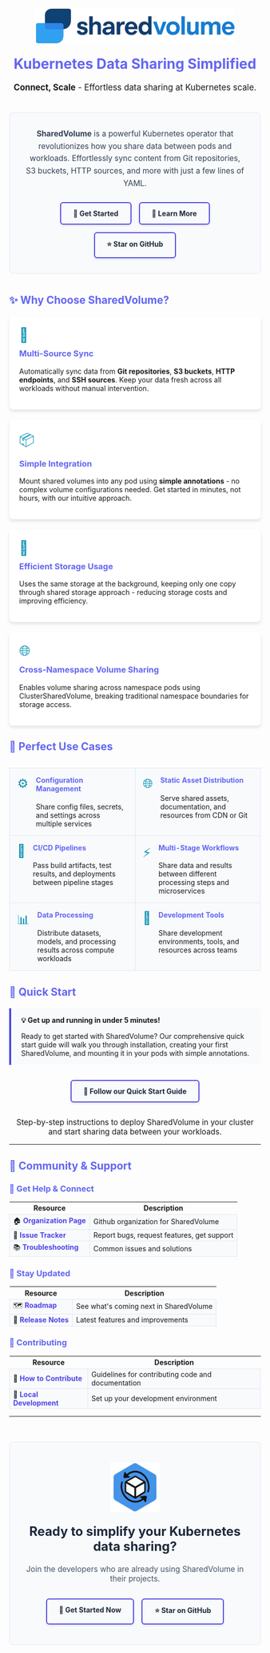 <!-- SharedVolume - Kubernetes Data Sharing Simplified -->
<!-- This is the main README.md file for the SharedVolume documentation -->
<div align="center">
  <img src="images/text-logo.png" alt="SharedVolume Logo" width="400">
  <h1 style="border-bottom: none; margin-top: 20px; color: var(--themeColor, #6366f1);">Kubernetes Data Sharing Simplified</h1>
  <p style="font-size: 1.2em; margin: 20px 0 40px;">
    <strong>Connect, Scale</strong> - Effortless data sharing at Kubernetes scale.
  </p>
</div>

<div style="background: #f8fafc; padding: 30px; border-radius: 8px; margin-bottom: 40px; text-align: center; border: 1px solid #e2e8f0;">
  <p style="font-size: 1.1em; line-height: 1.6; max-width: 800px; margin: 0 auto 25px; color: #334155;">
    <strong>SharedVolume</strong> is a powerful Kubernetes operator that revolutionizes how you share data between pods and workloads. Effortlessly sync content from Git repositories, S3 buckets, HTTP sources, and more with just a few lines of YAML.
  </p>
  <div style="display: flex; justify-content: center; gap: 15px; flex-wrap: wrap;">
    <a href="getting-started/installation.md" style="display: inline-block; padding: 12px 24px; background-color: #f8fafc; color: #1e293b; text-decoration: none; font-weight: bold; border-radius: 6px; border: 2px solid #4f46e5; box-shadow: 0 2px 4px rgba(0,0,0,0.1); transition: all 0.2s;">🚀 Get Started</a>
    <a href="overview/what-is-shared-volume.md" style="display: inline-block; padding: 12px 24px; background-color: #f8fafc; color: #1e293b; text-decoration: none; font-weight: bold; border-radius: 6px; border: 2px solid #4f46e5; box-shadow: 0 2px 4px rgba(0,0,0,0.1); transition: all 0.2s;">📘 Learn More</a>
    <a href="https://github.com/sharedvolume/shared-volume" style="display: inline-block; padding: 12px 24px; background-color: #f8fafc; color: #1e293b; text-decoration: none; font-weight: bold; border-radius: 6px; border: 2px solid #4f46e5; box-shadow: 0 2px 4px rgba(0,0,0,0.1); transition: all 0.2s;">⭐ Star on GitHub</a>
  </div>
</div>
</div>

## ✨ Why Choose SharedVolume?

<div style="display: grid; grid-template-columns: repeat(auto-fit, minmax(300px, 1fr)); gap: 20px; margin-top: 20px;">
  <div style="background: #fff; border-radius: 8px; padding: 20px; box-shadow: 0 4px 6px rgba(0,0,0,0.1);">
    <div style="font-size: 2em; margin-bottom: 10px; color: var(--accentColor, #06b6d4);">🔄</div>
    <h3 style="margin-top: 0; color: var(--themeColor, #6366f1);">Multi-Source Sync</h3>
    <p>Automatically sync data from <strong>Git repositories</strong>, <strong>S3 buckets</strong>, <strong>HTTP endpoints</strong>, and <strong>SSH sources</strong>. Keep your data fresh across all workloads without manual intervention.</p>
  </div>
  
  <div style="background: #fff; border-radius: 8px; padding: 20px; box-shadow: 0 4px 6px rgba(0,0,0,0.1);">
    <div style="font-size: 2em; margin-bottom: 10px; color: var(--accentColor, #06b6d4);">📦</div>
    <h3 style="margin-top: 0; color: var(--themeColor, #6366f1);">Simple Integration</h3>
    <p>Mount shared volumes into any pod using <strong>simple annotations</strong> - no complex volume configurations needed. Get started in minutes, not hours, with our intuitive approach.</p>
  </div>
  
  <div style="background: #fff; border-radius: 8px; padding: 20px; box-shadow: 0 4px 6px rgba(0,0,0,0.1);">
    <div style="font-size: 2em; margin-bottom: 10px; color: var(--accentColor, #06b6d4);">💾 </div>
    <h3 style="margin-top: 0; color: var(--themeColor, #6366f1);">Efficient Storage Usage</h3>
    <p>Uses the same storage at the background, keeping only one copy through shared storage approach - reducing storage costs and improving efficiency.</p>
  </div>
  
  <div style="background: #fff; border-radius: 8px; padding: 20px; box-shadow: 0 4px 6px rgba(0,0,0,0.1);">
    <div style="font-size: 2em; margin-bottom: 10px; color: var(--accentColor, #06b6d4);">🌐</div>
    <h3 style="margin-top: 0; color: var(--themeColor, #6366f1);">Cross-Namespace Volume Sharing</h3>
    <p>Enables volume sharing across namespace pods using ClusterSharedVolume, breaking traditional namespace boundaries for storage access.</p>
  </div>
</div>

## 🎯 Perfect Use Cases

<table style="width: 100%; border-collapse: collapse; margin: 30px 0;">
  <tr>
    <td style="width: 50%; padding: 15px; vertical-align: top; border: 1px solid #eaeaea; background-color: #fafafa;">
      <div style="display: flex; align-items: flex-start; gap: 15px;">
        <div style="font-size: 1.8em; color: var(--accentColor, #06b6d4);">⚙️</div>
        <div>
          <h4 style="margin-top: 0; color: var(--themeColor, #6366f1);">Configuration Management</h4>
          <p style="margin-bottom: 0;">Share config files, secrets, and settings across multiple services</p>
        </div>
      </div>
    </td>
    <td style="width: 50%; padding: 15px; vertical-align: top; border: 1px solid #eaeaea; background-color: #fafafa;">
      <div style="display: flex; align-items: flex-start; gap: 15px;">
        <div style="font-size: 1.8em; color: var(--accentColor, #06b6d4);">🌐</div>
        <div>
          <h4 style="margin-top: 0; color: var(--themeColor, #6366f1);">Static Asset Distribution</h4>
          <p style="margin-bottom: 0;">Serve shared assets, documentation, and resources from CDN or Git</p>
        </div>
      </div>
    </td>
  </tr>
  <tr>
    <td style="width: 50%; padding: 15px; vertical-align: top; border: 1px solid #eaeaea; background-color: #fafafa;">
      <div style="display: flex; align-items: flex-start; gap: 15px;">
        <div style="font-size: 1.8em; color: var(--accentColor, #06b6d4);">🔄</div>
        <div>
          <h4 style="margin-top: 0; color: var(--themeColor, #6366f1);">CI/CD Pipelines</h4>
          <p style="margin-bottom: 0;">Pass build artifacts, test results, and deployments between pipeline stages</p>
        </div>
      </div>
    </td>
    <td style="width: 50%; padding: 15px; vertical-align: top; border: 1px solid #eaeaea; background-color: #fafafa;">
      <div style="display: flex; align-items: flex-start; gap: 15px;">
        <div style="font-size: 1.8em; color: var(--accentColor, #06b6d4);">⚡</div>
        <div>
          <h4 style="margin-top: 0; color: var(--themeColor, #6366f1);">Multi-Stage Workflows</h4>
          <p style="margin-bottom: 0;">Share data and results between different processing steps and microservices</p>
        </div>
      </div>
    </td>
  </tr>
  <tr>
    <td style="width: 50%; padding: 15px; vertical-align: top; border: 1px solid #eaeaea; background-color: #fafafa;">
      <div style="display: flex; align-items: flex-start; gap: 15px;">
        <div style="font-size: 1.8em; color: var(--accentColor, #06b6d4);">📊</div>
        <div>
          <h4 style="margin-top: 0; color: var(--themeColor, #6366f1);">Data Processing</h4>
          <p style="margin-bottom: 0;">Distribute datasets, models, and processing results across compute workloads</p>
        </div>
      </div>
    </td>
    <td style="width: 50%; padding: 15px; vertical-align: top; border: 1px solid #eaeaea; background-color: #fafafa;">
      <div style="display: flex; align-items: flex-start; gap: 15px;">
        <div style="font-size: 1.8em; color: var(--accentColor, #06b6d4);">🔧</div>
        <div>
          <h4 style="margin-top: 0; color: var(--themeColor, #6366f1);">Development Tools</h4>
          <p style="margin-bottom: 0;">Share development environments, tools, and resources across teams</p>
        </div>
      </div>
    </td>
  </tr>
</table>

## 🚀 Quick Start

<div style="background-color: #f8fafc; border-left: 4px solid var(--primaryColor, #4f46e5); padding: 15px 20px; margin: 20px 0; border-radius: 0 8px 8px 0;">
  <p style="margin-top: 0; font-weight: bold;">💡 Get up and running in under 5 minutes!</p>
  <p style="margin-bottom: 0;">
    Ready to get started with SharedVolume? Our comprehensive quick start guide will walk you through installation, creating your first SharedVolume, and mounting it in your pods with simple annotations.
  </p>
</div>

<div style="text-align: center; margin: 30px 0;">
  <a href="getting-started/quick-start.md" style="display: inline-block; padding: 12px 24px; background-color: #f8fafc; color: #1e293b; text-decoration: none; font-weight: bold; border-radius: 6px; border: 2px solid #4f46e5; box-shadow: 0 2px 4px rgba(0,0,0,0.1); transition: all 0.2s;">📖 Follow our Quick Start Guide</a>
</div>

<p style="text-align: center; font-size: 1.1em;">
  Step-by-step instructions to deploy SharedVolume in your cluster and start sharing data between your workloads.
</p>

---

## 🤝 Community & Support

### **💬 Get Help & Connect**
| Resource | Description |
|----------|-------------|
| 🏠 **[Organization Page](https://github.com/sharedvolume)** | Github organization for SharedVolume |
| 🐛 **[Issue Tracker](https://github.com/sharedvolume/shared-volume/issues)** | Report bugs, request features, get support |
| 📚 **[Troubleshooting](support/troubleshooting.md)** | Common issues and solutions |

### **🚀 Stay Updated**
| Resource | Description |
|----------|-------------|
| 🗺️ **[Roadmap](support/roadmap.md)** | See what's coming next in SharedVolume |
| 📢 **[Release Notes](https://github.com/sharedvolume/shared-volume/releases)** | Latest features and improvements |

### **🤝 Contributing**
| Resource | Description |
|----------|-------------|
| 🎯 **[How to Contribute](contributing/how-to-contribute.md)** | Guidelines for contributing code and documentation |
| 🔨 **[Local Development](contributing/local-development.md)** | Set up your development environment |

---

<div style="text-align: center; margin: 50px 0 30px; padding: 40px 30px; background: #f8fafc; border-radius: 8px; border: 1px solid #e2e8f0;">
  <img src="images/logo-square.png" alt="SharedVolume Logo" width="100" style="margin-bottom: 20px;">
  <h2 style="margin-top: 0; color: #1e293b; font-size: 1.8em;">Ready to simplify your Kubernetes data sharing?</h2>
  <p style="font-size: 1.1em; margin-bottom: 30px; color: #475569;">
    Join the developers who are already using SharedVolume in their projects.
  </p>
  <div style="display: flex; justify-content: center; gap: 15px; flex-wrap: wrap;">
    <a href="getting-started/installation.md" style="display: inline-block; padding: 12px 24px; background-color: #f8fafc; color: #1e293b; text-decoration: none; font-weight: bold; border-radius: 6px; border: 2px solid #4f46e5; box-shadow: 0 2px 4px rgba(0,0,0,0.1); transition: all 0.2s;">🚀 Get Started Now</a>
    <a href="https://github.com/sharedvolume/shared-volume" style="display: inline-block; padding: 12px 24px; background-color: #f8fafc; color: #1e293b; text-decoration: none; font-weight: bold; border-radius: 6px; border: 2px solid #4f46e5; box-shadow: 0 2px 4px rgba(0,0,0,0.1); transition: all 0.2s;">⭐ Star on GitHub</a>
  </div>
</div>

<!-- Custom styles for SharedVolume documentation -->
<style>
/* CSS Variables for consistent theming */
:root {
  --themeColor: #6366f1;
  --primaryColor: #4f46e5;
  --accentColor: #06b6d4;
  --textDark: #1e293b;
  --textMedium: #475569;
  --textLight: #64748b;
  --bgLight: #f8fafc;
  --borderLight: #e2e8f0;
}

/* Typography improvements */
h1, h2, h3, h4 {
  color: var(--textDark);
}

h1 {
  color: var(--themeColor) !important;
}

h2, h3 {
  color: var(--themeColor);
}

/* Link styling */
a {
  color: var(--primaryColor);
  text-decoration: none;
  transition: color 0.2s ease;
}

a:hover {
  color: var(--themeColor);
  text-decoration: underline;
}

/* Button hover effects */
a[style*="background: linear-gradient"]:hover,
a[style*="background-color"]:hover {
  transform: translateY(-1px);
  box-shadow: 0 4px 8px rgba(0,0,0,0.15) !important;
}

/* Improved table styling */
table {
  border-collapse: collapse;
  width: 100%;
  margin: 1em 0;
}

td {
  border: 1px solid var(--borderLight) !important;
  background-color: var(--bgLight) !important;
}

/* Card hover effects */
div[style*="box-shadow"]:hover {
  transform: translateY(-2px);
  box-shadow: 0 6px 12px rgba(0,0,0,0.15) !important;
  transition: all 0.3s ease;
}

/* Better contrast for feature icons */
div[style*="color: var(--accentColor"] {
  color: #0891b2 !important;
}

/* Responsive design improvements */
@media (max-width: 768px) {
  div[style*="display: flex"] {
    flex-direction: column !important;
    align-items: center !important;
  }
  
  div[style*="display: grid"] {
    grid-template-columns: 1fr !important;
  }
  
  table, td {
    display: block !important;
    width: 100% !important;
    border: none !important;
    margin-bottom: 15px !important;
  }
}

/* Fix for HonKit compatibility */
.book-header h1 a, 
.book-header h1 a:hover {
  color: var(--themeColor) !important;
}

/* Better button focus states for accessibility */
a[style*="padding"]:focus {
  outline: 2px solid var(--accentColor);
  outline-offset: 2px;
}
</style>
